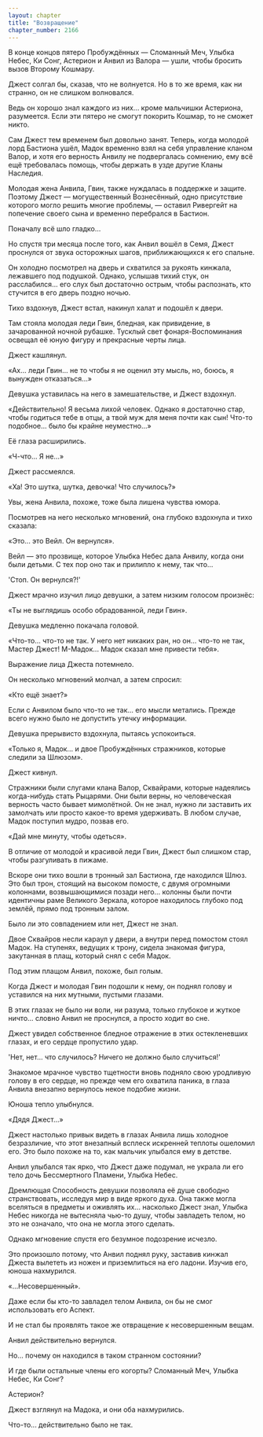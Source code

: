 ```yaml
---
layout: chapter
title: "Возвращение"
chapter_number: 2166
---
```




В конце концов пятеро Пробуждённых — Сломанный Меч, Улыбка Небес, Ки Сонг, Астерион и Анвил из Валора — ушли, чтобы бросить вызов Второму Кошмару.

Джест солгал бы, сказав, что не волнуется. Но в то же время, как ни странно, он не слишком волновался.

Ведь он хорошо знал каждого из них... кроме мальчишки Астериона, разумеется. Если эти пятеро не смогут покорить Кошмар, то не сможет никто.

Сам Джест тем временем был довольно занят. Теперь, когда молодой лорд Бастиона ушёл, Мадок временно взял на себя управление кланом Валор, и хотя его верность Анвилу не подвергалась сомнению, ему всё ещё требовалась помощь, чтобы держать в узде другие Кланы Наследия.

Молодая жена Анвила, Гвин, также нуждалась в поддержке и защите. Поэтому Джест — могущественный Вознесённый, одно присутствие которого могло решить многие проблемы, — оставил Ривергейт на попечение своего сына и временно перебрался в Бастион.

Поначалу всё шло гладко...

Но спустя три месяца после того, как Анвил вошёл в Семя, Джест проснулся от звука осторожных шагов, приближающихся к его спальне.

Он холодно посмотрел на дверь и схватился за рукоять кинжала, лежавшего под подушкой. Однако, услышав тихий стук, он расслабился... его слух был достаточно острым, чтобы распознать, кто стучится в его дверь поздно ночью.

Тихо вздохнув, Джест встал, накинул халат и подошёл к двери.

Там стояла молодая леди Гвин, бледная, как привидение, в зачарованной ночной рубашке. Тусклый свет фонаря-Воспоминания освещал её юную фигуру и прекрасные черты лица.

Джест кашлянул.

«Ах... леди Гвин... не то чтобы я не оценил эту мысль, но, боюсь, я вынужден отказаться...»

Девушка уставилась на него в замешательстве, и Джест вздохнул.

«Действительно! Я весьма лихой человек. Однако я достаточно стар, чтобы годиться тебе в отцы, а твой муж для меня почти как сын! Что-то подобное... было бы крайне неуместно...»

Её глаза расширились.

«Ч-что... Я не...»

Джест рассмеялся.

«Ха! Это шутка, шутка, девочка! Что случилось?»

Увы, жена Анвила, похоже, тоже была лишена чувства юмора.

Посмотрев на него несколько мгновений, она глубоко вздохнула и тихо сказала:

«Это... это Вейл. Он вернулся».

Вейл — это прозвище, которое Улыбка Небес дала Анвилу, когда они были детьми. С тех пор оно так и прилипло к нему, так что...

'Стоп. Он вернулся?!'

Джест мрачно изучил лицо девушки, а затем низким голосом произнёс:

«Ты не выглядишь особо обрадованной, леди Гвин».

Девушка медленно покачала головой.

«Что-то... что-то не так. У него нет никаких ран, но он... что-то не так, Мастер Джест! М-Мадок... Мадок сказал мне привести тебя».

Выражение лица Джеста потемнело.

Он несколько мгновений молчал, а затем спросил:

«Кто ещё знает?»

Если с Анвилом было что-то не так... его мысли метались. Прежде всего нужно было не допустить утечку информации.

Девушка прерывисто вздохнула, пытаясь успокоиться.

«Только я, Мадок... и двое Пробуждённых стражников, которые следили за Шлюзом».

Джест кивнул.

Стражники были слугами клана Валор, Сквайрами, которые надеялись когда-нибудь стать Рыцарями. Они были верны, но человеческая верность часто бывает мимолётной. Он не знал, нужно ли заставить их замолчать или просто какое-то время удерживать. В любом случае, Мадок поступил мудро, позвав его.

«Дай мне минуту, чтобы одеться».

В отличие от молодой и красивой леди Гвин, Джест был слишком стар, чтобы разгуливать в пижаме.

Вскоре они тихо вошли в тронный зал Бастиона, где находился Шлюз. Это был трон, стоящий на высоком помосте, с двумя огромными колоннами, возвышающимися позади него... колонны были почти идентичны раме Великого Зеркала, которое находилось глубоко под землёй, прямо под тронным залом.

Было ли это совпадением или нет, Джест не знал.

Двое Сквайров несли караул у двери, а внутри перед помостом стоял Мадок. На ступенях, ведущих к трону, сидела знакомая фигура, закутанная в плащ, который снял с себя Мадок.

Под этим плащом Анвил, похоже, был голым.

Когда Джест и молодая Гвин подошли к нему, он поднял голову и уставился на них мутными, пустыми глазами.

В этих глазах не было ни воли, ни разума, только глубокое и жуткое ничто... словно Анвил не проснулся, а просто ходит во сне.

Джест увидел собственное бледное отражение в этих остекленевших глазах, и его сердце пропустило удар.

'Нет, нет... что случилось? Ничего не должно было случиться!'

Знакомое мрачное чувство тщетности вновь подняло свою уродливую голову в его сердце, но прежде чем его охватила паника, в глаза Анвила внезапно вернулось некое подобие жизни.

Юноша тепло улыбнулся.

«Дядя Джест...»

Джест настолько привык видеть в глазах Анвила лишь холодное безразличие, что этот внезапный всплеск искренней теплоты ошеломил его. Это было похоже на то, как мальчик улыбался ему в детстве.

Анвил улыбался так ярко, что Джест даже подумал, не украла ли его тело дочь Бессмертного Пламени, Улыбка Небес.

Дремлющая Способность девушки позволяла её душе свободно странствовать, исследуя мир в виде яркого духа. Она также могла вселяться в предметы и оживлять их... насколько Джест знал, Улыбка Небес никогда не вытесняла чью-то душу, чтобы завладеть телом, но это не означало, что она не могла этого сделать.

Однако мгновение спустя его безумное подозрение исчезло.

Это произошло потому, что Анвил поднял руку, заставив кинжал Джеста вылететь из ножен и приземлиться на его ладони. Изучив его, юноша нахмурился.

«...Несовершенный».

Даже если бы кто-то завладел телом Анвила, он бы не смог использовать его Аспект.

И не стал бы проявлять такое же отвращение к несовершенным вещам.

Анвил действительно вернулся.

Но... почему он находился в таком странном состоянии?

И где были остальные члены его когорты? Сломанный Меч, Улыбка Небес, Ки Сонг?

Астерион?

Джест взглянул на Мадока, и они оба нахмурились.

Что-то... действительно было не так.

